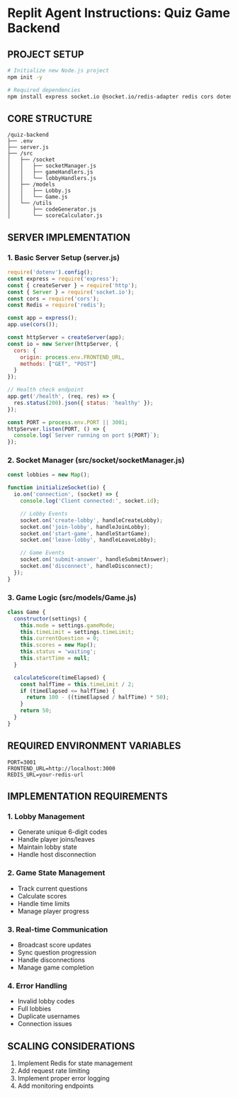 # Replit Agent Instructions: Quiz Game Backend

## PROJECT SETUP

```bash
# Initialize new Node.js project
npm init -y

# Required dependencies
npm install express socket.io @socket.io/redis-adapter redis cors dotenv
```

## CORE STRUCTURE
```
/quiz-backend
├── .env
├── server.js
├── /src
│   ├── /socket
│   │   ├── socketManager.js
│   │   ├── gameHandlers.js
│   │   └── lobbyHandlers.js
│   ├── /models
│   │   ├── Lobby.js
│   │   └── Game.js
│   └── /utils
│       ├── codeGenerator.js
│       └── scoreCalculator.js
```

## SERVER IMPLEMENTATION

### 1. Basic Server Setup (server.js)
```javascript
require('dotenv').config();
const express = require('express');
const { createServer } = require('http');
const { Server } = require('socket.io');
const cors = require('cors');
const Redis = require('redis');

const app = express();
app.use(cors());

const httpServer = createServer(app);
const io = new Server(httpServer, {
  cors: {
    origin: process.env.FRONTEND_URL,
    methods: ["GET", "POST"]
  }
});

// Health check endpoint
app.get('/health', (req, res) => {
  res.status(200).json({ status: 'healthy' });
});

const PORT = process.env.PORT || 3001;
httpServer.listen(PORT, () => {
  console.log(`Server running on port ${PORT}`);
});
```

### 2. Socket Manager (src/socket/socketManager.js)
```javascript
const lobbies = new Map();

function initializeSocket(io) {
  io.on('connection', (socket) => {
    console.log('Client connected:', socket.id);

    // Lobby Events
    socket.on('create-lobby', handleCreateLobby);
    socket.on('join-lobby', handleJoinLobby);
    socket.on('start-game', handleStartGame);
    socket.on('leave-lobby', handleLeaveLobby);

    // Game Events
    socket.on('submit-answer', handleSubmitAnswer);
    socket.on('disconnect', handleDisconnect);
  });
}
```

### 3. Game Logic (src/models/Game.js)
```javascript
class Game {
  constructor(settings) {
    this.mode = settings.gameMode;
    this.timeLimit = settings.timeLimit;
    this.currentQuestion = 0;
    this.scores = new Map();
    this.status = 'waiting';
    this.startTime = null;
  }

  calculateScore(timeElapsed) {
    const halfTime = this.timeLimit / 2;
    if (timeElapsed <= halfTime) {
      return 100 - ((timeElapsed / halfTime) * 50);
    }
    return 50;
  }
}
```

## REQUIRED ENVIRONMENT VARIABLES
```
PORT=3001
FRONTEND_URL=http://localhost:3000
REDIS_URL=your-redis-url
```

## IMPLEMENTATION REQUIREMENTS

### 1. Lobby Management
- Generate unique 6-digit codes
- Handle player joins/leaves
- Maintain lobby state
- Handle host disconnection

### 2. Game State Management
- Track current questions
- Calculate scores
- Handle time limits
- Manage player progress

### 3. Real-time Communication
- Broadcast score updates
- Sync question progression
- Handle disconnections
- Manage game completion

### 4. Error Handling
- Invalid lobby codes
- Full lobbies
- Duplicate usernames
- Connection issues

## SCALING CONSIDERATIONS
1. Implement Redis for state management
2. Add request rate limiting
3. Implement proper error logging
4. Add monitoring endpoints

